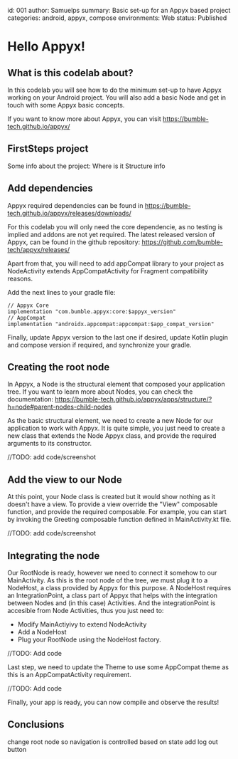 id: 001
author: Samuelps
summary: Basic set-up for an Appyx based project
categories: android, appyx, compose
environments: Web
status: Published


# Hello Appyx!

## What is this codelab about?

In this codelab you will see how to do the minimum set-up to have Appyx working on your Android project. You will also add a basic Node and get in touch with some Appyx basic concepts.

If you want to know more about Appyx, you can visit https://bumble-tech.github.io/appyx/

## FirstSteps project

Some info about the project:
Where is it
Structure info


## Add dependencies
Appyx required dependencies can be found in https://bumble-tech.github.io/appyx/releases/downloads/

For this codelab you will only need the core dependencie, as no testing is implied and addons are not yet required.
The latest released version of Appyx, can be found in the github repository:
https://github.com/bumble-tech/appyx/releases/

Apart from that, you will need to add appCompat library to your project as NodeActivity extends AppCompatActivity for Fragment compatibility reasons.

Add the next lines to your gradle file:

    // Appyx Core
    implementation "com.bumble.appyx:core:$appyx_version"
    // AppCompat
    implementation "androidx.appcompat:appcompat:$app_compat_version"

Finally, update Appyx version to the last one if desired, update Kotlin plugin and compose version if required, and synchronize your gradle.


## Creating the root node

In Appyx, a Node is the structural element that composed your application tree. 
If you want to learn more about Nodes, you can check the documentation: https://bumble-tech.github.io/appyx/apps/structure/?h=node#parent-nodes-child-nodes

As the basic structural element, we need to create a new Node for our application to work with Appyx. It is quite simple, you just need to create a new class that extends the Node Appyx class, and provide the required arguments to its constructor.


//TODO: add code/screenshot


## Add the view to our Node

At this point, your Node class is created but it would show nothing as it doesn't have a view.
To provide a view override the "View" composable function, and provide the required composable.
For example, you can start by invoking the Greeting composable function defined in MainActivity.kt file.

//TODO: add code/screenshot


## Integrating the node

Our RootNode is ready, however we need to connect it somehow to our MainActivity.
As this is the root node of the tree, we must plug it to a NodeHost, a class provided by Appyx for this purpose.
A NodeHost requires an IntegrationPoint, a class part of Appyx that helps with the integration between Nodes and (in this case) Activities.
And the integrationPoint is accesible from Node Activities, thus you just need to:

* Modify MainActiyivy to extend NodeActivity
* Add a NodeHost
* Plug your RootNode using the NodeHost factory.

//TODO: Add code

Last step, we need to update the Theme to use some AppCompat theme as this is an AppCompatActivity requirement.

//TODO: Add code


Finally, your app is ready, you can now compile and observe the results!


## Conclusions
change root node so navigation is controlled based on state
add log out button